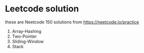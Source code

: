 # Leetcode solution

these are Neetcode 150 solutions from https://neetcode.io/practice

1. Array-Hashing
2. Two-Pointer
3. Sliding-Window
4. Stack
